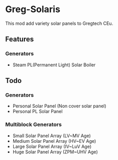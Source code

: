 # Greg-Solaris
This mod add variety solar panels to Gregtech CEu.

## Features
### Generators
- Steam PL(Permanent Light) Solar Boiler

## Todo
### Generators
- Personal Solar Panel (Non cover solar panel)
- Personal PL Solar Panel

### Multiblock Generators
- Small Solar Panel Array (LV~MV Age)
- Medium Solar Panel Array (HV~EV Age)
- Large Solar Panel Array (IV~LuV Age)
- Huge Solar Panel Array (ZPM~UHV Age)